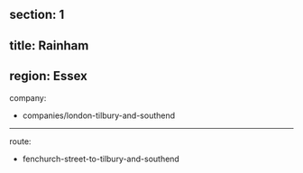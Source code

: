 section: 1
----
title: Rainham
----
region: Essex
----
company:
- companies/london-tilbury-and-southend
----
route:
- fenchurch-street-to-tilbury-and-southend
